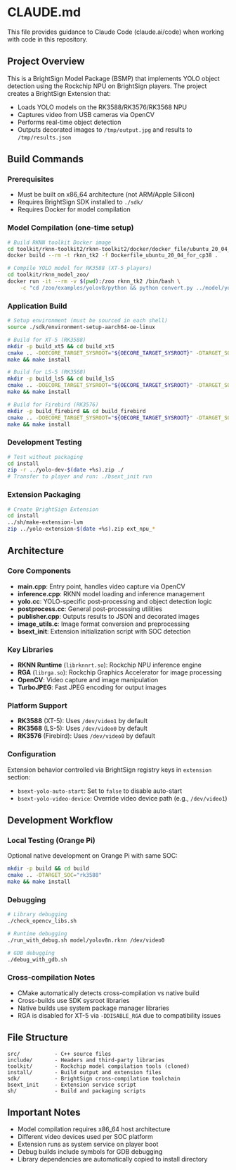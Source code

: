 # CLAUDE.md

This file provides guidance to Claude Code (claude.ai/code) when working with code in this repository.

## Project Overview

This is a BrightSign Model Package (BSMP) that implements YOLO object detection using the Rockchip NPU on BrightSign players. The project creates a BrightSign Extension that:
- Loads YOLO models on the RK3588/RK3576/RK3568 NPU
- Captures video from USB cameras via OpenCV
- Performs real-time object detection 
- Outputs decorated images to `/tmp/output.jpg` and results to `/tmp/results.json`

## Build Commands

### Prerequisites
- Must be built on x86_64 architecture (not ARM/Apple Silicon)
- Requires BrightSign SDK installed to `./sdk/`
- Requires Docker for model compilation

### Model Compilation (one-time setup)
```bash
# Build RKNN toolkit Docker image
cd toolkit/rknn-toolkit2/rknn-toolkit2/docker/docker_file/ubuntu_20_04_cp38
docker build --rm -t rknn_tk2 -f Dockerfile_ubuntu_20_04_for_cp38 .

# Compile YOLO model for RK3588 (XT-5 players)
cd toolkit/rknn_model_zoo/
docker run -it --rm -v $(pwd):/zoo rknn_tk2 /bin/bash \
    -c "cd /zoo/examples/yolov8/python && python convert.py ../model/yolov8n.onnx rk3588 i8 ../model/RK3588/yolov8n.rknn"
```

### Application Build
```bash
# Setup environment (must be sourced in each shell)
source ./sdk/environment-setup-aarch64-oe-linux

# Build for XT-5 (RK3588)
mkdir -p build_xt5 && cd build_xt5
cmake .. -DOECORE_TARGET_SYSROOT="${OECORE_TARGET_SYSROOT}" -DTARGET_SOC="rk3588"
make && make install

# Build for LS-5 (RK3568)  
mkdir -p build_ls5 && cd build_ls5
cmake .. -DOECORE_TARGET_SYSROOT="${OECORE_TARGET_SYSROOT}" -DTARGET_SOC="rk3568"
make && make install

# Build for Firebird (RK3576)
mkdir -p build_firebird && cd build_firebird
cmake .. -DOECORE_TARGET_SYSROOT="${OECORE_TARGET_SYSROOT}" -DTARGET_SOC="rk3576"
make && make install
```

### Development Testing
```bash
# Test without packaging
cd install
zip -r ../yolo-dev-$(date +%s).zip ./
# Transfer to player and run: ./bsext_init run
```

### Extension Packaging
```bash
# Create BrightSign Extension
cd install
../sh/make-extension-lvm
zip ../yolo-extension-$(date +%s).zip ext_npu_*
```

## Architecture

### Core Components
- **main.cpp**: Entry point, handles video capture via OpenCV
- **inference.cpp**: RKNN model loading and inference management  
- **yolo.cc**: YOLO-specific post-processing and object detection logic
- **postprocess.cc**: General post-processing utilities
- **publisher.cpp**: Outputs results to JSON and decorated images
- **image_utils.c**: Image format conversion and preprocessing
- **bsext_init**: Extension initialization script with SOC detection

### Key Libraries
- **RKNN Runtime** (`librknnrt.so`): Rockchip NPU inference engine
- **RGA** (`librga.so`): Rockchip Graphics Accelerator for image processing
- **OpenCV**: Video capture and image manipulation
- **TurboJPEG**: Fast JPEG encoding for output images

### Platform Support
- **RK3588** (XT-5): Uses `/dev/video1` by default
- **RK3568** (LS-5): Uses `/dev/video0` by default  
- **RK3576** (Firebird): Uses `/dev/video0` by default

### Configuration
Extension behavior controlled via BrightSign registry keys in `extension` section:
- `bsext-yolo-auto-start`: Set to `false` to disable auto-start
- `bsext-yolo-video-device`: Override video device path (e.g., `/dev/video1`)

## Development Workflow

### Local Testing (Orange Pi)
Optional native development on Orange Pi with same SOC:
```bash
mkdir -p build && cd build
cmake .. -DTARGET_SOC="rk3588"
make && make install
```

### Debugging
```bash
# Library debugging
./check_opencv_libs.sh

# Runtime debugging  
./run_with_debug.sh model/yolov8n.rknn /dev/video0

# GDB debugging
./debug_with_gdb.sh
```

### Cross-compilation Notes
- CMake automatically detects cross-compilation vs native build
- Cross-builds use SDK sysroot libraries
- Native builds use system package manager libraries
- RGA is disabled for XT-5 via `-DDISABLE_RGA` due to compatibility issues

## File Structure
```
src/           - C++ source files
include/       - Headers and third-party libraries  
toolkit/       - Rockchip model compilation tools (cloned)
install/       - Build output and extension files
sdk/           - BrightSign cross-compilation toolchain
bsext_init     - Extension service script
sh/            - Build and packaging scripts
```

## Important Notes
- Model compilation requires x86_64 host architecture
- Different video devices used per SOC platform
- Extension runs as system service on player boot
- Debug builds include symbols for GDB debugging
- Library dependencies are automatically copied to install directory
